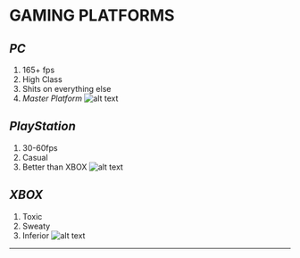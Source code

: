 # GAMING PLATFORMS
## ***PC***
1. 165+ fps
2. High Class
3. Shits on everything else
4. *Master Platform*
![alt text](https://pbs.twimg.com/media/DmctzDlXsAAKXVB?format=jpg&name=medium)
## ***PlayStation***
1. 30-60fps
2. Casual
3. Better than XBOX
![alt text](https://mysetup.co/uploads/files/2104590278/eb13e896-ce28-42c2-9b04-61f273a1b59b.jpg)
## ***XBOX***
1. Toxic
2. Sweaty
3. Inferior
![alt text](https://i.ytimg.com/vi/k11SuqO7G6A/maxresdefault.jpg)
-------------------------

